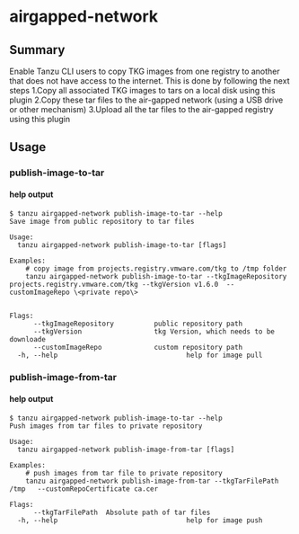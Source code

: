 # airgapped-network

## Summary

Enable Tanzu CLI users to copy TKG images from one registry to another that does not have access to the internet.
This is done by following the next steps
1.Copy all associated TKG images to tars on a local disk using this plugin
2.Copy these tar files to the air-gapped network (using a USB drive or other mechanism)
3.Upload all the tar files to the air-gapped registry using this plugin

## Usage

### publish-image-to-tar

#### help output

```shell
$ tanzu airgapped-network publish-image-to-tar --help
Save image from public repository to tar files

Usage:
  tanzu airgapped-network publish-image-to-tar [flags]

Examples:
    # copy image from projects.registry.vmware.com/tkg to /tmp folder
    tanzu airgapped-network publish-image-to-tar --tkgImageRepository projects.registry.vmware.com/tkg --tkgVersion v1.6.0  --customImageRepo \<private repo\>


Flags:
      --tkgImageRepository          public repository path
      --tkgVersion                  tkg Version, which needs to be downloade
      --customImageRepo             custom repository path
  -h, --help                                help for image pull
```

### publish-image-from-tar

#### help output

```shell
$ tanzu airgapped-network publish-image-to-tar --help
Push images from tar files to private repository

Usage:
  tanzu airgapped-network publish-image-from-tar [flags]

Examples:
    # push images from tar file to private repository
    tanzu airgapped-network publish-image-from-tar --tkgTarFilePath /tmp   --customRepoCertificate ca.cer

Flags:
      --tkgTarFilePath  Absolute path of tar files
  -h, --help                                help for image push
```
